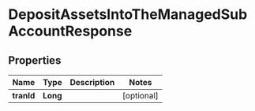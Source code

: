 

# DepositAssetsIntoTheManagedSubAccountResponse


## Properties

| Name | Type | Description | Notes |
|------------ | ------------- | ------------- | -------------|
|**tranId** | **Long** |  |  [optional] |



